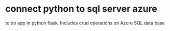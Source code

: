 # connect python to sql server azure 
to do app in python flask. Includes crud operations on Azure SQL data base
